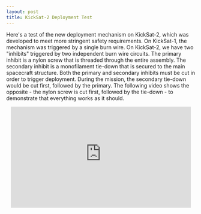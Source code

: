 ```yaml
---
layout: post
title: KickSat-2 Deployment Test
---
```


Here's a test of the new deployment mechanism on KickSat-2, which was developed to meet more stringent safety requirements. On KickSat-1, the mechanism was triggered by a single burn wire. On KickSat-2, we have two "inhibits" triggered by two independent burn wire circuits. The primary inhibit is a nylon screw that is threaded through the entire assembly. The secondary inhibit is a monofilament tie-down that is secured to the main spacecraft structure. Both the primary and secondary inhibits must be cut in order to trigger deployment. During the mission, the secondary tie-down would be cut first, followed by the primary. The following video shows the opposite - the nylon screw is cut first, followed by the tie-down - to demonstrate that everything works as it should.

<div style="text-align: center;"><iframe  width="480" height="270"  src="http://www.youtube-nocookie.com/embed/MzLyOIks5Q0" frameborder="0"></iframe></div>
